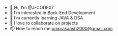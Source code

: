 - 👋 Hi, I’m @J-CODE07
- 👀 I’m interested in Back-End Development
- 🌱 I’m currently learning JAVA & DSA
- 💞️ I love to collaborate on projects
- 📫 How to reach me omprakaash2000@gmail.com

<!---
J-CODE07/J-CODE07 is a ✨ special ✨ repository because its `README.md` (this file) appears on your GitHub profile.
You can click the Preview link to take a look at your changes.
--->
